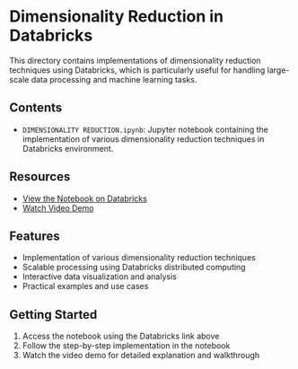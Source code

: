 # Dimensionality Reduction in Databricks

This directory contains implementations of dimensionality reduction techniques using Databricks, which is particularly useful for handling large-scale data processing and machine learning tasks.

## Contents
- `DIMENSIONALITY REDUCTION.ipynb`: Jupyter notebook containing the implementation of various dimensionality reduction techniques in Databricks environment.

## Resources
- [View the Notebook on Databricks](https://databricks-prod-cloudfront.cloud.databricks.com/public/4027ec902e239c93eaaa8714f173bcfc/3449201434466289/1382385516563306/3482702651882264/latest.html)
- [Watch Video Demo](https://drive.google.com/file/d/1tS0m-_fGYK9B34yjBlDCd4DZiCAvGdW9/view?usp=sharing)

## Features
- Implementation of various dimensionality reduction techniques
- Scalable processing using Databricks distributed computing
- Interactive data visualization and analysis
- Practical examples and use cases

## Getting Started
1. Access the notebook using the Databricks link above
2. Follow the step-by-step implementation in the notebook
3. Watch the video demo for detailed explanation and walkthrough
